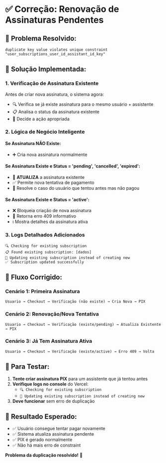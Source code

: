 # ✅ Correção: Renovação de Assinaturas Pendentes

## 🚨 Problema Resolvido:
```
duplicate key value violates unique constraint "user_subscriptions_user_id_assistant_id_key"
```

## 🔧 **Solução Implementada:**

### 1. **Verificação de Assinatura Existente**
Antes de criar nova assinatura, o sistema agora:
- 🔍 Verifica se já existe assinatura para o mesmo usuário + assistente
- 📋 Analisa o status da assinatura existente
- 🎯 Decide a ação apropriada

### 2. **Lógica de Negócio Inteligente**

#### **Se Assinatura NÃO Existe:**
- ➕ Cria nova assinatura normalmente

#### **Se Assinatura Existe e Status = 'pending', 'cancelled', 'expired':**
- 🔄 **ATUALIZA** a assinatura existente
- ✅ Permite nova tentativa de pagamento
- 🎯 Resolve o caso do usuário que tentou antes mas não pagou

#### **Se Assinatura Existe e Status = 'active':**
- ❌ Bloqueia criação de nova assinatura
- 📱 Retorna erro 409 informativo
- ℹ️ Mostra detalhes da assinatura ativa

### 3. **Logs Detalhados Adicionados**
```
🔍 Checking for existing subscription
📋 Found existing subscription: [dados]
🔄 Updating existing subscription instead of creating new
✅ Subscription updated successfully
```

## 🎯 **Fluxo Corrigido:**

### Cenário 1: Primeira Assinatura
```
Usuario → Checkout → Verificação (não existe) → Cria Nova → PIX
```

### Cenário 2: Renovação/Nova Tentativa
```
Usuario → Checkout → Verificação (existe/pending) → Atualiza Existente → PIX
```

### Cenário 3: Já Tem Assinatura Ativa
```
Usuario → Checkout → Verificação (existe/active) → Erro 409 → Volta
```

## 🧪 **Para Testar:**

1. **Tente criar assinatura PIX** para um assistente que já tentou antes
2. **Verifique logs no console** do Vercel:
   - `🔍 Checking for existing subscription`
   - `🔄 Updating existing subscription instead of creating new`
3. **Deve funcionar** sem erro de duplicação

## 📱 **Resultado Esperado:**

- ✅ Usuário consegue tentar pagar novamente
- ✅ Sistema atualiza assinatura pendente
- ✅ PIX é gerado normalmente
- ✅ Não há mais erro de constraint

**Problema da duplicação resolvido!** 🎉